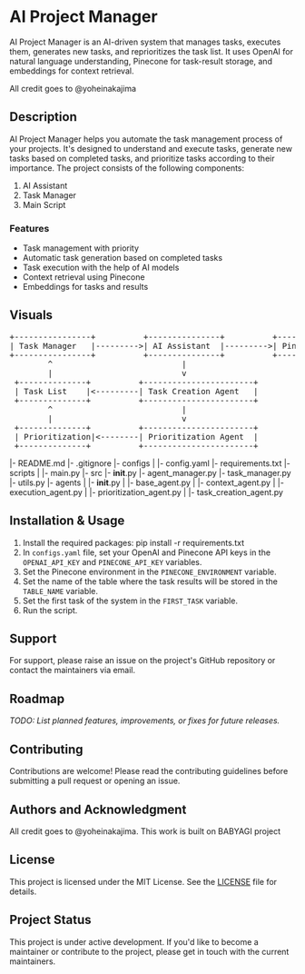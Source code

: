 # AI Project Manager

AI Project Manager is an AI-driven system that manages tasks, executes them, generates new tasks, and reprioritizes the task list. It uses OpenAI for natural language understanding, Pinecone for task-result storage, and embeddings for context retrieval.

All credit goes to @yoheinakajima

## Description

AI Project Manager helps you automate the task management process of your projects. It's designed to understand and execute tasks, generate new tasks based on completed tasks, and prioritize tasks according to their importance. The project consists of the following components:

1. AI Assistant
2. Task Manager
3. Main Script

### Features

- Task management with priority
- Automatic task generation based on completed tasks
- Task execution with the help of AI models
- Context retrieval using Pinecone
- Embeddings for tasks and results

## Visuals

<pre>
+----------------+          +---------------+          +----------------+
| Task Manager   |--------->| AI Assistant  |--------->| Pinecone Index |
+----------------+          +---------------+          +----------------+
        ^                           |
        |                           v
 +--------------+          +-----------------------+
 | Task List    |<---------| Task Creation Agent   |
 +--------------+          +-----------------------+
        ^                           |
        |                           v
 +--------------+          +-----------------------+
 | Prioritization|<--------| Prioritization Agent  |
 +--------------+          +-----------------------+
</pre>


|- README.md
|- .gitignore
|- configs
|   |- config.yaml
|- requirements.txt
|- scripts
|   |- main.py
|- src
    |- __init__.py
    |- agent_manager.py
    |- task_manager.py
    |- utils.py
    |- agents
    |   |- __init__.py
    |   |- base_agent.py
    |   |- context_agent.py
    |   |- execution_agent.py
    |   |- prioritization_agent.py
    |   |- task_creation_agent.py

## Installation & Usage

1. Install the required packages: pip install -r requirements.txt
2. In `configs.yaml` file, set your OpenAI and Pinecone API keys in the `OPENAI_API_KEY` and `PINECONE_API_KEY` variables.
3. Set the Pinecone environment in the `PINECONE_ENVIRONMENT` variable.
4. Set the name of the table where the task results will be stored in the `TABLE_NAME` variable.
5. Set the first task of the system in the `FIRST_TASK` variable.
6. Run the script.

## Support

For support, please raise an issue on the project's GitHub repository or contact the maintainers via email.

## Roadmap

_TODO: List planned features, improvements, or fixes for future releases._

## Contributing

Contributions are welcome! Please read the contributing guidelines before submitting a pull request or opening an issue.

## Authors and Acknowledgment

All credit goes to @yoheinakajima. This work is built on BABYAGI project

## License

This project is licensed under the MIT License. See the [LICENSE](LICENSE) file for details.

## Project Status

This project is under active development. If you'd like to become a maintainer or contribute to the project, please get in touch with the current maintainers.
